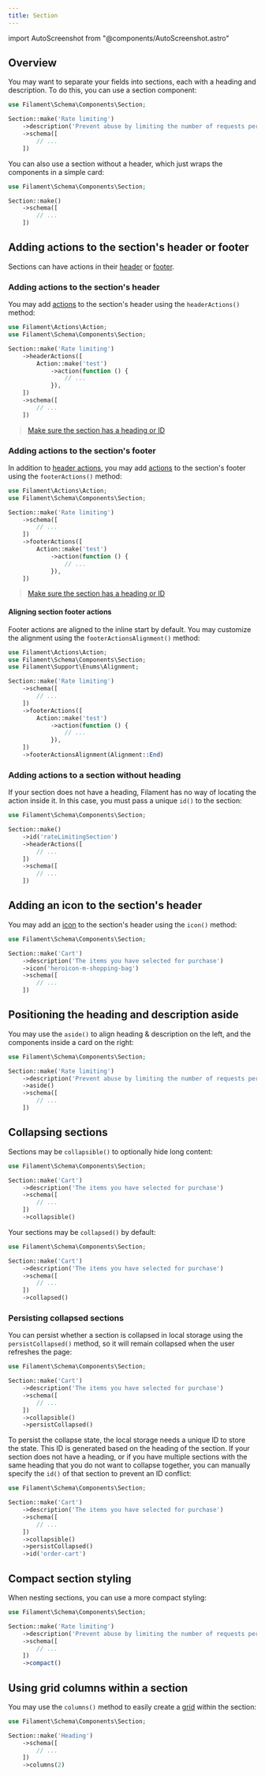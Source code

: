 ```yaml
---
title: Section
---
```

import AutoScreenshot from "@components/AutoScreenshot.astro"

## Overview

You may want to separate your fields into sections, each with a heading and description. To do this, you can use a section component:

```php
use Filament\Schema\Components\Section;

Section::make('Rate limiting')
    ->description('Prevent abuse by limiting the number of requests per period')
    ->schema([
        // ...
    ])
```

<AutoScreenshot name="schema/layout/section/simple" alt="Section" version="4.x" />

You can also use a section without a header, which just wraps the components in a simple card:

```php
use Filament\Schema\Components\Section;

Section::make()
    ->schema([
        // ...
    ])
```

<AutoScreenshot name="schema/layout/section/without-header" alt="Section without header" version="4.x" />

## Adding actions to the section's header or footer

Sections can have actions in their [header](#adding-actions-to-the-sections-header) or [footer](#adding-actions-to-the-sections-footer).

### Adding actions to the section's header

You may add [actions](../actions) to the section's header using the `headerActions()` method:

```php
use Filament\Actions\Action;
use Filament\Schema\Components\Section;

Section::make('Rate limiting')
    ->headerActions([
        Action::make('test')
            ->action(function () {
                // ...
            }),
    ])
    ->schema([
        // ...
    ])
```

<AutoScreenshot name="schema/layout/section/header/actions" alt="Section with header actions" version="4.x" />

> [Make sure the section has a heading or ID](#adding-actions-to-a-section-without-heading)

### Adding actions to the section's footer

In addition to [header actions](#adding-an-icon-to-the-sections-header), you may add [actions](../actions) to the section's footer using the `footerActions()` method:

```php
use Filament\Actions\Action;
use Filament\Schema\Components\Section;

Section::make('Rate limiting')
    ->schema([
        // ...
    ])
    ->footerActions([
        Action::make('test')
            ->action(function () {
                // ...
            }),
    ])
```

<AutoScreenshot name="schema/layout/section/footer/actions" alt="Section with footer actions" version="4.x" />

> [Make sure the section has a heading or ID](#adding-actions-to-a-section-without-heading)

#### Aligning section footer actions

Footer actions are aligned to the inline start by default. You may customize the alignment using the `footerActionsAlignment()` method:

```php
use Filament\Actions\Action;
use Filament\Schema\Components\Section;
use Filament\Support\Enums\Alignment;

Section::make('Rate limiting')
    ->schema([
        // ...
    ])
    ->footerActions([
        Action::make('test')
            ->action(function () {
                // ...
            }),
    ])
    ->footerActionsAlignment(Alignment::End)
```

### Adding actions to a section without heading

If your section does not have a heading, Filament has no way of locating the action inside it. In this case, you must pass a unique `id()` to the section:

```php
use Filament\Schema\Components\Section;

Section::make()
    ->id('rateLimitingSection')
    ->headerActions([
        // ...
    ])
    ->schema([
        // ...
    ])
```

## Adding an icon to the section's header

You may add an [icon](../../styling/icons) to the section's header using the `icon()` method:

```php
use Filament\Schema\Components\Section;

Section::make('Cart')
    ->description('The items you have selected for purchase')
    ->icon('heroicon-m-shopping-bag')
    ->schema([
        // ...
    ])
```

<AutoScreenshot name="schema/layout/section/icons" alt="Section with icon" version="4.x" />

## Positioning the heading and description aside

You may use the `aside()` to align heading & description on the left, and the components inside a card on the right:

```php
use Filament\Schema\Components\Section;

Section::make('Rate limiting')
    ->description('Prevent abuse by limiting the number of requests per period')
    ->aside()
    ->schema([
        // ...
    ])
```

<AutoScreenshot name="schema/layout/section/aside" alt="Section with heading and description aside" version="4.x" />

## Collapsing sections

Sections may be `collapsible()` to optionally hide long content:

```php
use Filament\Schema\Components\Section;

Section::make('Cart')
    ->description('The items you have selected for purchase')
    ->schema([
        // ...
    ])
    ->collapsible()
```

Your sections may be `collapsed()` by default:

```php
use Filament\Schema\Components\Section;

Section::make('Cart')
    ->description('The items you have selected for purchase')
    ->schema([
        // ...
    ])
    ->collapsed()
```

<AutoScreenshot name="schema/layout/section/collapsed" alt="Collapsed section" version="4.x" />

### Persisting collapsed sections

You can persist whether a section is collapsed in local storage using the `persistCollapsed()` method, so it will remain collapsed when the user refreshes the page:

```php
use Filament\Schema\Components\Section;

Section::make('Cart')
    ->description('The items you have selected for purchase')
    ->schema([
        // ...
    ])
    ->collapsible()
    ->persistCollapsed()
```

To persist the collapse state, the local storage needs a unique ID to store the state. This ID is generated based on the heading of the section. If your section does not have a heading, or if you have multiple sections with the same heading that you do not want to collapse together, you can manually specify the `id()` of that section to prevent an ID conflict:

```php
use Filament\Schema\Components\Section;

Section::make('Cart')
    ->description('The items you have selected for purchase')
    ->schema([
        // ...
    ])
    ->collapsible()
    ->persistCollapsed()
    ->id('order-cart')
```

## Compact section styling

When nesting sections, you can use a more compact styling:

```php
use Filament\Schema\Components\Section;

Section::make('Rate limiting')
    ->description('Prevent abuse by limiting the number of requests per period')
    ->schema([
        // ...
    ])
    ->compact()
```

<AutoScreenshot name="schema/layout/section/compact" alt="Compact section" version="4.x" />

## Using grid columns within a section

You may use the `columns()` method to easily create a [grid](grid) within the section:

```php
use Filament\Schema\Components\Section;

Section::make('Heading')
    ->schema([
        // ...
    ])
    ->columns(2)
```
